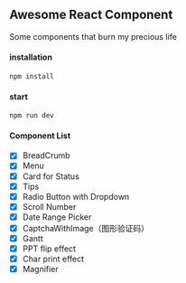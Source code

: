 ## Awesome React Component

Some components that burn my precious life
#### installation

```
npm install
```

#### start

```
npm run dev
```

#### Component List
- [x] BreadCrumb
- [x] Menu
- [x] Card for Status 
- [x] Tips
- [x] Radio Button with Dropdown
- [x] Scroll Number
- [x] Date Range Picker
- [x] CaptchaWithImage（图形验证码）
- [x] Gantt
- [x] PPT flip effect
- [x] Char print effect
- [x] Magnifier

